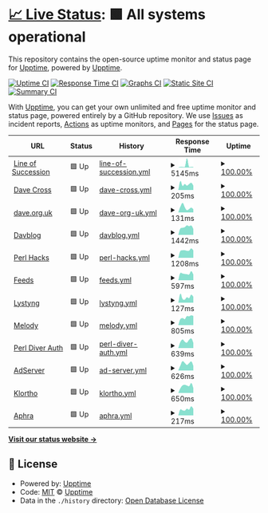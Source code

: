 # [📈 Live Status](https://upptime.github.io/upptime): <!--live status--> **🟩 All systems operational**

This repository contains the open-source uptime monitor and status page for [Upptime](https://upptime.js.org), powered by [Upptime](https://github.com/upptime/upptime).

[![Uptime CI](https://github.com/davorg/uptime/workflows/Uptime%20CI/badge.svg)](https://github.com/davorg/uptime/actions?query=workflow%3A%22Uptime+CI%22)
[![Response Time CI](https://github.com/davorg/uptime/workflows/Response%20Time%20CI/badge.svg)](https://github.com/davorg/uptime/actions?query=workflow%3A%22Response+Time+CI%22)
[![Graphs CI](https://github.com/davorg/uptime/workflows/Graphs%20CI/badge.svg)](https://github.com/davorg/uptime/actions?query=workflow%3A%22Graphs+CI%22)
[![Static Site CI](https://github.com/davorg/uptime/workflows/Static%20Site%20CI/badge.svg)](https://github.com/davorg/uptime/actions?query=workflow%3A%22Static+Site+CI%22)
[![Summary CI](https://github.com/davorg/uptime/workflows/Summary%20CI/badge.svg)](https://github.com/davorg/uptime/actions?query=workflow%3A%22Summary+CI%22)

With [Upptime](https://upptime.js.org), you can get your own unlimited and free uptime monitor and status page, powered entirely by a GitHub repository. We use [Issues](https://github.com/upptime/upptime/issues) as incident reports, [Actions](https://github.com/davorg/uptime/actions) as uptime monitors, and [Pages](https://upptime.github.io/upptime) for the status page.

<!--start: status pages-->
<!-- This summary is generated by Upptime (https://github.com/upptime/upptime) -->
<!-- Do not edit this manually, your changes will be overwritten -->
<!-- prettier-ignore -->
| URL | Status | History | Response Time | Uptime |
| --- | ------ | ------- | ------------- | ------ |
| <img alt="" src="https://icons.duckduckgo.com/ip3/lineofsuccession.co.uk.ico" height="13"> [Line of Succession](https://lineofsuccession.co.uk/) | 🟩 Up | [line-of-succession.yml](https://github.com/davorg/uptime/commits/HEAD/history/line-of-succession.yml) | <details><summary><img alt="Response time graph" src="./graphs/line-of-succession/response-time-week.png" height="20"> 5145ms</summary><br><a href="https://davorg.github.io/uptime/history/line-of-succession"><img alt="Response time 1558" src="https://img.shields.io/endpoint?url=https%3A%2F%2Fraw.githubusercontent.com%2Fdavorg%2Fuptime%2FHEAD%2Fapi%2Fline-of-succession%2Fresponse-time.json"></a><br><a href="https://davorg.github.io/uptime/history/line-of-succession"><img alt="24-hour response time 1497" src="https://img.shields.io/endpoint?url=https%3A%2F%2Fraw.githubusercontent.com%2Fdavorg%2Fuptime%2FHEAD%2Fapi%2Fline-of-succession%2Fresponse-time-day.json"></a><br><a href="https://davorg.github.io/uptime/history/line-of-succession"><img alt="7-day response time 5145" src="https://img.shields.io/endpoint?url=https%3A%2F%2Fraw.githubusercontent.com%2Fdavorg%2Fuptime%2FHEAD%2Fapi%2Fline-of-succession%2Fresponse-time-week.json"></a><br><a href="https://davorg.github.io/uptime/history/line-of-succession"><img alt="30-day response time 2575" src="https://img.shields.io/endpoint?url=https%3A%2F%2Fraw.githubusercontent.com%2Fdavorg%2Fuptime%2FHEAD%2Fapi%2Fline-of-succession%2Fresponse-time-month.json"></a><br><a href="https://davorg.github.io/uptime/history/line-of-succession"><img alt="1-year response time 1630" src="https://img.shields.io/endpoint?url=https%3A%2F%2Fraw.githubusercontent.com%2Fdavorg%2Fuptime%2FHEAD%2Fapi%2Fline-of-succession%2Fresponse-time-year.json"></a></details> | <details><summary><a href="https://davorg.github.io/uptime/history/line-of-succession">100.00%</a></summary><a href="https://davorg.github.io/uptime/history/line-of-succession"><img alt="All-time uptime 99.43%" src="https://img.shields.io/endpoint?url=https%3A%2F%2Fraw.githubusercontent.com%2Fdavorg%2Fuptime%2FHEAD%2Fapi%2Fline-of-succession%2Fuptime.json"></a><br><a href="https://davorg.github.io/uptime/history/line-of-succession"><img alt="24-hour uptime 100.00%" src="https://img.shields.io/endpoint?url=https%3A%2F%2Fraw.githubusercontent.com%2Fdavorg%2Fuptime%2FHEAD%2Fapi%2Fline-of-succession%2Fuptime-day.json"></a><br><a href="https://davorg.github.io/uptime/history/line-of-succession"><img alt="7-day uptime 100.00%" src="https://img.shields.io/endpoint?url=https%3A%2F%2Fraw.githubusercontent.com%2Fdavorg%2Fuptime%2FHEAD%2Fapi%2Fline-of-succession%2Fuptime-week.json"></a><br><a href="https://davorg.github.io/uptime/history/line-of-succession"><img alt="30-day uptime 100.00%" src="https://img.shields.io/endpoint?url=https%3A%2F%2Fraw.githubusercontent.com%2Fdavorg%2Fuptime%2FHEAD%2Fapi%2Fline-of-succession%2Fuptime-month.json"></a><br><a href="https://davorg.github.io/uptime/history/line-of-succession"><img alt="1-year uptime 98.90%" src="https://img.shields.io/endpoint?url=https%3A%2F%2Fraw.githubusercontent.com%2Fdavorg%2Fuptime%2FHEAD%2Fapi%2Fline-of-succession%2Fuptime-year.json"></a></details>
| <img alt="" src="https://icons.duckduckgo.com/ip3/davecross.co.uk.ico" height="13"> [Dave Cross](https://davecross.co.uk/) | 🟩 Up | [dave-cross.yml](https://github.com/davorg/uptime/commits/HEAD/history/dave-cross.yml) | <details><summary><img alt="Response time graph" src="./graphs/dave-cross/response-time-week.png" height="20"> 205ms</summary><br><a href="https://davorg.github.io/uptime/history/dave-cross"><img alt="Response time 222" src="https://img.shields.io/endpoint?url=https%3A%2F%2Fraw.githubusercontent.com%2Fdavorg%2Fuptime%2FHEAD%2Fapi%2Fdave-cross%2Fresponse-time.json"></a><br><a href="https://davorg.github.io/uptime/history/dave-cross"><img alt="24-hour response time 195" src="https://img.shields.io/endpoint?url=https%3A%2F%2Fraw.githubusercontent.com%2Fdavorg%2Fuptime%2FHEAD%2Fapi%2Fdave-cross%2Fresponse-time-day.json"></a><br><a href="https://davorg.github.io/uptime/history/dave-cross"><img alt="7-day response time 205" src="https://img.shields.io/endpoint?url=https%3A%2F%2Fraw.githubusercontent.com%2Fdavorg%2Fuptime%2FHEAD%2Fapi%2Fdave-cross%2Fresponse-time-week.json"></a><br><a href="https://davorg.github.io/uptime/history/dave-cross"><img alt="30-day response time 213" src="https://img.shields.io/endpoint?url=https%3A%2F%2Fraw.githubusercontent.com%2Fdavorg%2Fuptime%2FHEAD%2Fapi%2Fdave-cross%2Fresponse-time-month.json"></a><br><a href="https://davorg.github.io/uptime/history/dave-cross"><img alt="1-year response time 225" src="https://img.shields.io/endpoint?url=https%3A%2F%2Fraw.githubusercontent.com%2Fdavorg%2Fuptime%2FHEAD%2Fapi%2Fdave-cross%2Fresponse-time-year.json"></a></details> | <details><summary><a href="https://davorg.github.io/uptime/history/dave-cross">100.00%</a></summary><a href="https://davorg.github.io/uptime/history/dave-cross"><img alt="All-time uptime 100.00%" src="https://img.shields.io/endpoint?url=https%3A%2F%2Fraw.githubusercontent.com%2Fdavorg%2Fuptime%2FHEAD%2Fapi%2Fdave-cross%2Fuptime.json"></a><br><a href="https://davorg.github.io/uptime/history/dave-cross"><img alt="24-hour uptime 100.00%" src="https://img.shields.io/endpoint?url=https%3A%2F%2Fraw.githubusercontent.com%2Fdavorg%2Fuptime%2FHEAD%2Fapi%2Fdave-cross%2Fuptime-day.json"></a><br><a href="https://davorg.github.io/uptime/history/dave-cross"><img alt="7-day uptime 100.00%" src="https://img.shields.io/endpoint?url=https%3A%2F%2Fraw.githubusercontent.com%2Fdavorg%2Fuptime%2FHEAD%2Fapi%2Fdave-cross%2Fuptime-week.json"></a><br><a href="https://davorg.github.io/uptime/history/dave-cross"><img alt="30-day uptime 100.00%" src="https://img.shields.io/endpoint?url=https%3A%2F%2Fraw.githubusercontent.com%2Fdavorg%2Fuptime%2FHEAD%2Fapi%2Fdave-cross%2Fuptime-month.json"></a><br><a href="https://davorg.github.io/uptime/history/dave-cross"><img alt="1-year uptime 100.00%" src="https://img.shields.io/endpoint?url=https%3A%2F%2Fraw.githubusercontent.com%2Fdavorg%2Fuptime%2FHEAD%2Fapi%2Fdave-cross%2Fuptime-year.json"></a></details>
| <img alt="" src="https://icons.duckduckgo.com/ip3/dave.org.uk.ico" height="13"> [dave.org.uk](https://dave.org.uk/) | 🟩 Up | [dave-org-uk.yml](https://github.com/davorg/uptime/commits/HEAD/history/dave-org-uk.yml) | <details><summary><img alt="Response time graph" src="./graphs/dave-org-uk/response-time-week.png" height="20"> 131ms</summary><br><a href="https://davorg.github.io/uptime/history/dave-org-uk"><img alt="Response time 821" src="https://img.shields.io/endpoint?url=https%3A%2F%2Fraw.githubusercontent.com%2Fdavorg%2Fuptime%2FHEAD%2Fapi%2Fdave-org-uk%2Fresponse-time.json"></a><br><a href="https://davorg.github.io/uptime/history/dave-org-uk"><img alt="24-hour response time 96" src="https://img.shields.io/endpoint?url=https%3A%2F%2Fraw.githubusercontent.com%2Fdavorg%2Fuptime%2FHEAD%2Fapi%2Fdave-org-uk%2Fresponse-time-day.json"></a><br><a href="https://davorg.github.io/uptime/history/dave-org-uk"><img alt="7-day response time 131" src="https://img.shields.io/endpoint?url=https%3A%2F%2Fraw.githubusercontent.com%2Fdavorg%2Fuptime%2FHEAD%2Fapi%2Fdave-org-uk%2Fresponse-time-week.json"></a><br><a href="https://davorg.github.io/uptime/history/dave-org-uk"><img alt="30-day response time 132" src="https://img.shields.io/endpoint?url=https%3A%2F%2Fraw.githubusercontent.com%2Fdavorg%2Fuptime%2FHEAD%2Fapi%2Fdave-org-uk%2Fresponse-time-month.json"></a><br><a href="https://davorg.github.io/uptime/history/dave-org-uk"><img alt="1-year response time 771" src="https://img.shields.io/endpoint?url=https%3A%2F%2Fraw.githubusercontent.com%2Fdavorg%2Fuptime%2FHEAD%2Fapi%2Fdave-org-uk%2Fresponse-time-year.json"></a></details> | <details><summary><a href="https://davorg.github.io/uptime/history/dave-org-uk">100.00%</a></summary><a href="https://davorg.github.io/uptime/history/dave-org-uk"><img alt="All-time uptime 99.69%" src="https://img.shields.io/endpoint?url=https%3A%2F%2Fraw.githubusercontent.com%2Fdavorg%2Fuptime%2FHEAD%2Fapi%2Fdave-org-uk%2Fuptime.json"></a><br><a href="https://davorg.github.io/uptime/history/dave-org-uk"><img alt="24-hour uptime 100.00%" src="https://img.shields.io/endpoint?url=https%3A%2F%2Fraw.githubusercontent.com%2Fdavorg%2Fuptime%2FHEAD%2Fapi%2Fdave-org-uk%2Fuptime-day.json"></a><br><a href="https://davorg.github.io/uptime/history/dave-org-uk"><img alt="7-day uptime 100.00%" src="https://img.shields.io/endpoint?url=https%3A%2F%2Fraw.githubusercontent.com%2Fdavorg%2Fuptime%2FHEAD%2Fapi%2Fdave-org-uk%2Fuptime-week.json"></a><br><a href="https://davorg.github.io/uptime/history/dave-org-uk"><img alt="30-day uptime 100.00%" src="https://img.shields.io/endpoint?url=https%3A%2F%2Fraw.githubusercontent.com%2Fdavorg%2Fuptime%2FHEAD%2Fapi%2Fdave-org-uk%2Fuptime-month.json"></a><br><a href="https://davorg.github.io/uptime/history/dave-org-uk"><img alt="1-year uptime 99.41%" src="https://img.shields.io/endpoint?url=https%3A%2F%2Fraw.githubusercontent.com%2Fdavorg%2Fuptime%2FHEAD%2Fapi%2Fdave-org-uk%2Fuptime-year.json"></a></details>
| <img alt="" src="https://icons.duckduckgo.com/ip3/blog.dave.org.uk.ico" height="13"> [Davblog](https://blog.dave.org.uk/) | 🟩 Up | [davblog.yml](https://github.com/davorg/uptime/commits/HEAD/history/davblog.yml) | <details><summary><img alt="Response time graph" src="./graphs/davblog/response-time-week.png" height="20"> 1442ms</summary><br><a href="https://davorg.github.io/uptime/history/davblog"><img alt="Response time 1260" src="https://img.shields.io/endpoint?url=https%3A%2F%2Fraw.githubusercontent.com%2Fdavorg%2Fuptime%2FHEAD%2Fapi%2Fdavblog%2Fresponse-time.json"></a><br><a href="https://davorg.github.io/uptime/history/davblog"><img alt="24-hour response time 1516" src="https://img.shields.io/endpoint?url=https%3A%2F%2Fraw.githubusercontent.com%2Fdavorg%2Fuptime%2FHEAD%2Fapi%2Fdavblog%2Fresponse-time-day.json"></a><br><a href="https://davorg.github.io/uptime/history/davblog"><img alt="7-day response time 1442" src="https://img.shields.io/endpoint?url=https%3A%2F%2Fraw.githubusercontent.com%2Fdavorg%2Fuptime%2FHEAD%2Fapi%2Fdavblog%2Fresponse-time-week.json"></a><br><a href="https://davorg.github.io/uptime/history/davblog"><img alt="30-day response time 1431" src="https://img.shields.io/endpoint?url=https%3A%2F%2Fraw.githubusercontent.com%2Fdavorg%2Fuptime%2FHEAD%2Fapi%2Fdavblog%2Fresponse-time-month.json"></a><br><a href="https://davorg.github.io/uptime/history/davblog"><img alt="1-year response time 1305" src="https://img.shields.io/endpoint?url=https%3A%2F%2Fraw.githubusercontent.com%2Fdavorg%2Fuptime%2FHEAD%2Fapi%2Fdavblog%2Fresponse-time-year.json"></a></details> | <details><summary><a href="https://davorg.github.io/uptime/history/davblog">100.00%</a></summary><a href="https://davorg.github.io/uptime/history/davblog"><img alt="All-time uptime 99.36%" src="https://img.shields.io/endpoint?url=https%3A%2F%2Fraw.githubusercontent.com%2Fdavorg%2Fuptime%2FHEAD%2Fapi%2Fdavblog%2Fuptime.json"></a><br><a href="https://davorg.github.io/uptime/history/davblog"><img alt="24-hour uptime 100.00%" src="https://img.shields.io/endpoint?url=https%3A%2F%2Fraw.githubusercontent.com%2Fdavorg%2Fuptime%2FHEAD%2Fapi%2Fdavblog%2Fuptime-day.json"></a><br><a href="https://davorg.github.io/uptime/history/davblog"><img alt="7-day uptime 100.00%" src="https://img.shields.io/endpoint?url=https%3A%2F%2Fraw.githubusercontent.com%2Fdavorg%2Fuptime%2FHEAD%2Fapi%2Fdavblog%2Fuptime-week.json"></a><br><a href="https://davorg.github.io/uptime/history/davblog"><img alt="30-day uptime 100.00%" src="https://img.shields.io/endpoint?url=https%3A%2F%2Fraw.githubusercontent.com%2Fdavorg%2Fuptime%2FHEAD%2Fapi%2Fdavblog%2Fuptime-month.json"></a><br><a href="https://davorg.github.io/uptime/history/davblog"><img alt="1-year uptime 98.79%" src="https://img.shields.io/endpoint?url=https%3A%2F%2Fraw.githubusercontent.com%2Fdavorg%2Fuptime%2FHEAD%2Fapi%2Fdavblog%2Fuptime-year.json"></a></details>
| <img alt="" src="https://icons.duckduckgo.com/ip3/perlhacks.com.ico" height="13"> [Perl Hacks](https://perlhacks.com/) | 🟩 Up | [perl-hacks.yml](https://github.com/davorg/uptime/commits/HEAD/history/perl-hacks.yml) | <details><summary><img alt="Response time graph" src="./graphs/perl-hacks/response-time-week.png" height="20"> 1208ms</summary><br><a href="https://davorg.github.io/uptime/history/perl-hacks"><img alt="Response time 1661" src="https://img.shields.io/endpoint?url=https%3A%2F%2Fraw.githubusercontent.com%2Fdavorg%2Fuptime%2FHEAD%2Fapi%2Fperl-hacks%2Fresponse-time.json"></a><br><a href="https://davorg.github.io/uptime/history/perl-hacks"><img alt="24-hour response time 1175" src="https://img.shields.io/endpoint?url=https%3A%2F%2Fraw.githubusercontent.com%2Fdavorg%2Fuptime%2FHEAD%2Fapi%2Fperl-hacks%2Fresponse-time-day.json"></a><br><a href="https://davorg.github.io/uptime/history/perl-hacks"><img alt="7-day response time 1208" src="https://img.shields.io/endpoint?url=https%3A%2F%2Fraw.githubusercontent.com%2Fdavorg%2Fuptime%2FHEAD%2Fapi%2Fperl-hacks%2Fresponse-time-week.json"></a><br><a href="https://davorg.github.io/uptime/history/perl-hacks"><img alt="30-day response time 1315" src="https://img.shields.io/endpoint?url=https%3A%2F%2Fraw.githubusercontent.com%2Fdavorg%2Fuptime%2FHEAD%2Fapi%2Fperl-hacks%2Fresponse-time-month.json"></a><br><a href="https://davorg.github.io/uptime/history/perl-hacks"><img alt="1-year response time 1736" src="https://img.shields.io/endpoint?url=https%3A%2F%2Fraw.githubusercontent.com%2Fdavorg%2Fuptime%2FHEAD%2Fapi%2Fperl-hacks%2Fresponse-time-year.json"></a></details> | <details><summary><a href="https://davorg.github.io/uptime/history/perl-hacks">100.00%</a></summary><a href="https://davorg.github.io/uptime/history/perl-hacks"><img alt="All-time uptime 98.93%" src="https://img.shields.io/endpoint?url=https%3A%2F%2Fraw.githubusercontent.com%2Fdavorg%2Fuptime%2FHEAD%2Fapi%2Fperl-hacks%2Fuptime.json"></a><br><a href="https://davorg.github.io/uptime/history/perl-hacks"><img alt="24-hour uptime 100.00%" src="https://img.shields.io/endpoint?url=https%3A%2F%2Fraw.githubusercontent.com%2Fdavorg%2Fuptime%2FHEAD%2Fapi%2Fperl-hacks%2Fuptime-day.json"></a><br><a href="https://davorg.github.io/uptime/history/perl-hacks"><img alt="7-day uptime 100.00%" src="https://img.shields.io/endpoint?url=https%3A%2F%2Fraw.githubusercontent.com%2Fdavorg%2Fuptime%2FHEAD%2Fapi%2Fperl-hacks%2Fuptime-week.json"></a><br><a href="https://davorg.github.io/uptime/history/perl-hacks"><img alt="30-day uptime 100.00%" src="https://img.shields.io/endpoint?url=https%3A%2F%2Fraw.githubusercontent.com%2Fdavorg%2Fuptime%2FHEAD%2Fapi%2Fperl-hacks%2Fuptime-month.json"></a><br><a href="https://davorg.github.io/uptime/history/perl-hacks"><img alt="1-year uptime 98.77%" src="https://img.shields.io/endpoint?url=https%3A%2F%2Fraw.githubusercontent.com%2Fdavorg%2Fuptime%2FHEAD%2Fapi%2Fperl-hacks%2Fuptime-year.json"></a></details>
| <img alt="" src="https://icons.duckduckgo.com/ip3/feeds.davecross.co.uk.ico" height="13"> [Feeds](https://feeds.davecross.co.uk/) | 🟩 Up | [feeds.yml](https://github.com/davorg/uptime/commits/HEAD/history/feeds.yml) | <details><summary><img alt="Response time graph" src="./graphs/feeds/response-time-week.png" height="20"> 597ms</summary><br><a href="https://davorg.github.io/uptime/history/feeds"><img alt="Response time 578" src="https://img.shields.io/endpoint?url=https%3A%2F%2Fraw.githubusercontent.com%2Fdavorg%2Fuptime%2FHEAD%2Fapi%2Ffeeds%2Fresponse-time.json"></a><br><a href="https://davorg.github.io/uptime/history/feeds"><img alt="24-hour response time 697" src="https://img.shields.io/endpoint?url=https%3A%2F%2Fraw.githubusercontent.com%2Fdavorg%2Fuptime%2FHEAD%2Fapi%2Ffeeds%2Fresponse-time-day.json"></a><br><a href="https://davorg.github.io/uptime/history/feeds"><img alt="7-day response time 597" src="https://img.shields.io/endpoint?url=https%3A%2F%2Fraw.githubusercontent.com%2Fdavorg%2Fuptime%2FHEAD%2Fapi%2Ffeeds%2Fresponse-time-week.json"></a><br><a href="https://davorg.github.io/uptime/history/feeds"><img alt="30-day response time 653" src="https://img.shields.io/endpoint?url=https%3A%2F%2Fraw.githubusercontent.com%2Fdavorg%2Fuptime%2FHEAD%2Fapi%2Ffeeds%2Fresponse-time-month.json"></a><br><a href="https://davorg.github.io/uptime/history/feeds"><img alt="1-year response time 609" src="https://img.shields.io/endpoint?url=https%3A%2F%2Fraw.githubusercontent.com%2Fdavorg%2Fuptime%2FHEAD%2Fapi%2Ffeeds%2Fresponse-time-year.json"></a></details> | <details><summary><a href="https://davorg.github.io/uptime/history/feeds">100.00%</a></summary><a href="https://davorg.github.io/uptime/history/feeds"><img alt="All-time uptime 97.73%" src="https://img.shields.io/endpoint?url=https%3A%2F%2Fraw.githubusercontent.com%2Fdavorg%2Fuptime%2FHEAD%2Fapi%2Ffeeds%2Fuptime.json"></a><br><a href="https://davorg.github.io/uptime/history/feeds"><img alt="24-hour uptime 100.00%" src="https://img.shields.io/endpoint?url=https%3A%2F%2Fraw.githubusercontent.com%2Fdavorg%2Fuptime%2FHEAD%2Fapi%2Ffeeds%2Fuptime-day.json"></a><br><a href="https://davorg.github.io/uptime/history/feeds"><img alt="7-day uptime 100.00%" src="https://img.shields.io/endpoint?url=https%3A%2F%2Fraw.githubusercontent.com%2Fdavorg%2Fuptime%2FHEAD%2Fapi%2Ffeeds%2Fuptime-week.json"></a><br><a href="https://davorg.github.io/uptime/history/feeds"><img alt="30-day uptime 100.00%" src="https://img.shields.io/endpoint?url=https%3A%2F%2Fraw.githubusercontent.com%2Fdavorg%2Fuptime%2FHEAD%2Fapi%2Ffeeds%2Fuptime-month.json"></a><br><a href="https://davorg.github.io/uptime/history/feeds"><img alt="1-year uptime 95.60%" src="https://img.shields.io/endpoint?url=https%3A%2F%2Fraw.githubusercontent.com%2Fdavorg%2Fuptime%2FHEAD%2Fapi%2Ffeeds%2Fuptime-year.json"></a></details>
| <img alt="" src="https://icons.duckduckgo.com/ip3/lystyng.com.ico" height="13"> [Lystyng](https://lystyng.com/) | 🟩 Up | [lystyng.yml](https://github.com/davorg/uptime/commits/HEAD/history/lystyng.yml) | <details><summary><img alt="Response time graph" src="./graphs/lystyng/response-time-week.png" height="20"> 127ms</summary><br><a href="https://davorg.github.io/uptime/history/lystyng"><img alt="Response time 152" src="https://img.shields.io/endpoint?url=https%3A%2F%2Fraw.githubusercontent.com%2Fdavorg%2Fuptime%2FHEAD%2Fapi%2Flystyng%2Fresponse-time.json"></a><br><a href="https://davorg.github.io/uptime/history/lystyng"><img alt="24-hour response time 147" src="https://img.shields.io/endpoint?url=https%3A%2F%2Fraw.githubusercontent.com%2Fdavorg%2Fuptime%2FHEAD%2Fapi%2Flystyng%2Fresponse-time-day.json"></a><br><a href="https://davorg.github.io/uptime/history/lystyng"><img alt="7-day response time 127" src="https://img.shields.io/endpoint?url=https%3A%2F%2Fraw.githubusercontent.com%2Fdavorg%2Fuptime%2FHEAD%2Fapi%2Flystyng%2Fresponse-time-week.json"></a><br><a href="https://davorg.github.io/uptime/history/lystyng"><img alt="30-day response time 142" src="https://img.shields.io/endpoint?url=https%3A%2F%2Fraw.githubusercontent.com%2Fdavorg%2Fuptime%2FHEAD%2Fapi%2Flystyng%2Fresponse-time-month.json"></a><br><a href="https://davorg.github.io/uptime/history/lystyng"><img alt="1-year response time 152" src="https://img.shields.io/endpoint?url=https%3A%2F%2Fraw.githubusercontent.com%2Fdavorg%2Fuptime%2FHEAD%2Fapi%2Flystyng%2Fresponse-time-year.json"></a></details> | <details><summary><a href="https://davorg.github.io/uptime/history/lystyng">100.00%</a></summary><a href="https://davorg.github.io/uptime/history/lystyng"><img alt="All-time uptime 56.45%" src="https://img.shields.io/endpoint?url=https%3A%2F%2Fraw.githubusercontent.com%2Fdavorg%2Fuptime%2FHEAD%2Fapi%2Flystyng%2Fuptime.json"></a><br><a href="https://davorg.github.io/uptime/history/lystyng"><img alt="24-hour uptime 100.00%" src="https://img.shields.io/endpoint?url=https%3A%2F%2Fraw.githubusercontent.com%2Fdavorg%2Fuptime%2FHEAD%2Fapi%2Flystyng%2Fuptime-day.json"></a><br><a href="https://davorg.github.io/uptime/history/lystyng"><img alt="7-day uptime 100.00%" src="https://img.shields.io/endpoint?url=https%3A%2F%2Fraw.githubusercontent.com%2Fdavorg%2Fuptime%2FHEAD%2Fapi%2Flystyng%2Fuptime-week.json"></a><br><a href="https://davorg.github.io/uptime/history/lystyng"><img alt="30-day uptime 100.00%" src="https://img.shields.io/endpoint?url=https%3A%2F%2Fraw.githubusercontent.com%2Fdavorg%2Fuptime%2FHEAD%2Fapi%2Flystyng%2Fuptime-month.json"></a><br><a href="https://davorg.github.io/uptime/history/lystyng"><img alt="1-year uptime 61.53%" src="https://img.shields.io/endpoint?url=https%3A%2F%2Fraw.githubusercontent.com%2Fdavorg%2Fuptime%2FHEAD%2Fapi%2Flystyng%2Fuptime-year.json"></a></details>
| <img alt="" src="https://icons.duckduckgo.com/ip3/melody.red-mirror.com.ico" height="13"> [Melody](https://melody.red-mirror.com/) | 🟩 Up | [melody.yml](https://github.com/davorg/uptime/commits/HEAD/history/melody.yml) | <details><summary><img alt="Response time graph" src="./graphs/melody/response-time-week.png" height="20"> 805ms</summary><br><a href="https://davorg.github.io/uptime/history/melody"><img alt="Response time 857" src="https://img.shields.io/endpoint?url=https%3A%2F%2Fraw.githubusercontent.com%2Fdavorg%2Fuptime%2FHEAD%2Fapi%2Fmelody%2Fresponse-time.json"></a><br><a href="https://davorg.github.io/uptime/history/melody"><img alt="24-hour response time 717" src="https://img.shields.io/endpoint?url=https%3A%2F%2Fraw.githubusercontent.com%2Fdavorg%2Fuptime%2FHEAD%2Fapi%2Fmelody%2Fresponse-time-day.json"></a><br><a href="https://davorg.github.io/uptime/history/melody"><img alt="7-day response time 805" src="https://img.shields.io/endpoint?url=https%3A%2F%2Fraw.githubusercontent.com%2Fdavorg%2Fuptime%2FHEAD%2Fapi%2Fmelody%2Fresponse-time-week.json"></a><br><a href="https://davorg.github.io/uptime/history/melody"><img alt="30-day response time 797" src="https://img.shields.io/endpoint?url=https%3A%2F%2Fraw.githubusercontent.com%2Fdavorg%2Fuptime%2FHEAD%2Fapi%2Fmelody%2Fresponse-time-month.json"></a><br><a href="https://davorg.github.io/uptime/history/melody"><img alt="1-year response time 857" src="https://img.shields.io/endpoint?url=https%3A%2F%2Fraw.githubusercontent.com%2Fdavorg%2Fuptime%2FHEAD%2Fapi%2Fmelody%2Fresponse-time-year.json"></a></details> | <details><summary><a href="https://davorg.github.io/uptime/history/melody">100.00%</a></summary><a href="https://davorg.github.io/uptime/history/melody"><img alt="All-time uptime 38.89%" src="https://img.shields.io/endpoint?url=https%3A%2F%2Fraw.githubusercontent.com%2Fdavorg%2Fuptime%2FHEAD%2Fapi%2Fmelody%2Fuptime.json"></a><br><a href="https://davorg.github.io/uptime/history/melody"><img alt="24-hour uptime 100.00%" src="https://img.shields.io/endpoint?url=https%3A%2F%2Fraw.githubusercontent.com%2Fdavorg%2Fuptime%2FHEAD%2Fapi%2Fmelody%2Fuptime-day.json"></a><br><a href="https://davorg.github.io/uptime/history/melody"><img alt="7-day uptime 100.00%" src="https://img.shields.io/endpoint?url=https%3A%2F%2Fraw.githubusercontent.com%2Fdavorg%2Fuptime%2FHEAD%2Fapi%2Fmelody%2Fuptime-week.json"></a><br><a href="https://davorg.github.io/uptime/history/melody"><img alt="30-day uptime 100.00%" src="https://img.shields.io/endpoint?url=https%3A%2F%2Fraw.githubusercontent.com%2Fdavorg%2Fuptime%2FHEAD%2Fapi%2Fmelody%2Fuptime-month.json"></a><br><a href="https://davorg.github.io/uptime/history/melody"><img alt="1-year uptime 42.30%" src="https://img.shields.io/endpoint?url=https%3A%2F%2Fraw.githubusercontent.com%2Fdavorg%2Fuptime%2FHEAD%2Fapi%2Fmelody%2Fuptime-year.json"></a></details>
| <img alt="" src="https://icons.duckduckgo.com/ip3/pdauth.perlhacks.com.ico" height="13"> [Perl Diver Auth](https://pdauth.perlhacks.com/) | 🟩 Up | [perl-diver-auth.yml](https://github.com/davorg/uptime/commits/HEAD/history/perl-diver-auth.yml) | <details><summary><img alt="Response time graph" src="./graphs/perl-diver-auth/response-time-week.png" height="20"> 639ms</summary><br><a href="https://davorg.github.io/uptime/history/perl-diver-auth"><img alt="Response time 660" src="https://img.shields.io/endpoint?url=https%3A%2F%2Fraw.githubusercontent.com%2Fdavorg%2Fuptime%2FHEAD%2Fapi%2Fperl-diver-auth%2Fresponse-time.json"></a><br><a href="https://davorg.github.io/uptime/history/perl-diver-auth"><img alt="24-hour response time 642" src="https://img.shields.io/endpoint?url=https%3A%2F%2Fraw.githubusercontent.com%2Fdavorg%2Fuptime%2FHEAD%2Fapi%2Fperl-diver-auth%2Fresponse-time-day.json"></a><br><a href="https://davorg.github.io/uptime/history/perl-diver-auth"><img alt="7-day response time 639" src="https://img.shields.io/endpoint?url=https%3A%2F%2Fraw.githubusercontent.com%2Fdavorg%2Fuptime%2FHEAD%2Fapi%2Fperl-diver-auth%2Fresponse-time-week.json"></a><br><a href="https://davorg.github.io/uptime/history/perl-diver-auth"><img alt="30-day response time 603" src="https://img.shields.io/endpoint?url=https%3A%2F%2Fraw.githubusercontent.com%2Fdavorg%2Fuptime%2FHEAD%2Fapi%2Fperl-diver-auth%2Fresponse-time-month.json"></a><br><a href="https://davorg.github.io/uptime/history/perl-diver-auth"><img alt="1-year response time 655" src="https://img.shields.io/endpoint?url=https%3A%2F%2Fraw.githubusercontent.com%2Fdavorg%2Fuptime%2FHEAD%2Fapi%2Fperl-diver-auth%2Fresponse-time-year.json"></a></details> | <details><summary><a href="https://davorg.github.io/uptime/history/perl-diver-auth">100.00%</a></summary><a href="https://davorg.github.io/uptime/history/perl-diver-auth"><img alt="All-time uptime 99.18%" src="https://img.shields.io/endpoint?url=https%3A%2F%2Fraw.githubusercontent.com%2Fdavorg%2Fuptime%2FHEAD%2Fapi%2Fperl-diver-auth%2Fuptime.json"></a><br><a href="https://davorg.github.io/uptime/history/perl-diver-auth"><img alt="24-hour uptime 100.00%" src="https://img.shields.io/endpoint?url=https%3A%2F%2Fraw.githubusercontent.com%2Fdavorg%2Fuptime%2FHEAD%2Fapi%2Fperl-diver-auth%2Fuptime-day.json"></a><br><a href="https://davorg.github.io/uptime/history/perl-diver-auth"><img alt="7-day uptime 100.00%" src="https://img.shields.io/endpoint?url=https%3A%2F%2Fraw.githubusercontent.com%2Fdavorg%2Fuptime%2FHEAD%2Fapi%2Fperl-diver-auth%2Fuptime-week.json"></a><br><a href="https://davorg.github.io/uptime/history/perl-diver-auth"><img alt="30-day uptime 100.00%" src="https://img.shields.io/endpoint?url=https%3A%2F%2Fraw.githubusercontent.com%2Fdavorg%2Fuptime%2FHEAD%2Fapi%2Fperl-diver-auth%2Fuptime-month.json"></a><br><a href="https://davorg.github.io/uptime/history/perl-diver-auth"><img alt="1-year uptime 99.10%" src="https://img.shields.io/endpoint?url=https%3A%2F%2Fraw.githubusercontent.com%2Fdavorg%2Fuptime%2FHEAD%2Fapi%2Fperl-diver-auth%2Fuptime-year.json"></a></details>
| <img alt="" src="https://icons.duckduckgo.com/ip3/ads.davecross.co.uk.ico" height="13"> [AdServer](https://ads.davecross.co.uk/) | 🟩 Up | [ad-server.yml](https://github.com/davorg/uptime/commits/HEAD/history/ad-server.yml) | <details><summary><img alt="Response time graph" src="./graphs/ad-server/response-time-week.png" height="20"> 626ms</summary><br><a href="https://davorg.github.io/uptime/history/ad-server"><img alt="Response time 603" src="https://img.shields.io/endpoint?url=https%3A%2F%2Fraw.githubusercontent.com%2Fdavorg%2Fuptime%2FHEAD%2Fapi%2Fad-server%2Fresponse-time.json"></a><br><a href="https://davorg.github.io/uptime/history/ad-server"><img alt="24-hour response time 536" src="https://img.shields.io/endpoint?url=https%3A%2F%2Fraw.githubusercontent.com%2Fdavorg%2Fuptime%2FHEAD%2Fapi%2Fad-server%2Fresponse-time-day.json"></a><br><a href="https://davorg.github.io/uptime/history/ad-server"><img alt="7-day response time 626" src="https://img.shields.io/endpoint?url=https%3A%2F%2Fraw.githubusercontent.com%2Fdavorg%2Fuptime%2FHEAD%2Fapi%2Fad-server%2Fresponse-time-week.json"></a><br><a href="https://davorg.github.io/uptime/history/ad-server"><img alt="30-day response time 562" src="https://img.shields.io/endpoint?url=https%3A%2F%2Fraw.githubusercontent.com%2Fdavorg%2Fuptime%2FHEAD%2Fapi%2Fad-server%2Fresponse-time-month.json"></a><br><a href="https://davorg.github.io/uptime/history/ad-server"><img alt="1-year response time 603" src="https://img.shields.io/endpoint?url=https%3A%2F%2Fraw.githubusercontent.com%2Fdavorg%2Fuptime%2FHEAD%2Fapi%2Fad-server%2Fresponse-time-year.json"></a></details> | <details><summary><a href="https://davorg.github.io/uptime/history/ad-server">100.00%</a></summary><a href="https://davorg.github.io/uptime/history/ad-server"><img alt="All-time uptime 98.12%" src="https://img.shields.io/endpoint?url=https%3A%2F%2Fraw.githubusercontent.com%2Fdavorg%2Fuptime%2FHEAD%2Fapi%2Fad-server%2Fuptime.json"></a><br><a href="https://davorg.github.io/uptime/history/ad-server"><img alt="24-hour uptime 100.00%" src="https://img.shields.io/endpoint?url=https%3A%2F%2Fraw.githubusercontent.com%2Fdavorg%2Fuptime%2FHEAD%2Fapi%2Fad-server%2Fuptime-day.json"></a><br><a href="https://davorg.github.io/uptime/history/ad-server"><img alt="7-day uptime 100.00%" src="https://img.shields.io/endpoint?url=https%3A%2F%2Fraw.githubusercontent.com%2Fdavorg%2Fuptime%2FHEAD%2Fapi%2Fad-server%2Fuptime-week.json"></a><br><a href="https://davorg.github.io/uptime/history/ad-server"><img alt="30-day uptime 100.00%" src="https://img.shields.io/endpoint?url=https%3A%2F%2Fraw.githubusercontent.com%2Fdavorg%2Fuptime%2FHEAD%2Fapi%2Fad-server%2Fuptime-month.json"></a><br><a href="https://davorg.github.io/uptime/history/ad-server"><img alt="1-year uptime 98.12%" src="https://img.shields.io/endpoint?url=https%3A%2F%2Fraw.githubusercontent.com%2Fdavorg%2Fuptime%2FHEAD%2Fapi%2Fad-server%2Fuptime-year.json"></a></details>
| <img alt="" src="https://icons.duckduckgo.com/ip3/klortho.perlhacks.com.ico" height="13"> [Klortho](https://klortho.perlhacks.com/) | 🟩 Up | [klortho.yml](https://github.com/davorg/uptime/commits/HEAD/history/klortho.yml) | <details><summary><img alt="Response time graph" src="./graphs/klortho/response-time-week.png" height="20"> 650ms</summary><br><a href="https://davorg.github.io/uptime/history/klortho"><img alt="Response time 586" src="https://img.shields.io/endpoint?url=https%3A%2F%2Fraw.githubusercontent.com%2Fdavorg%2Fuptime%2FHEAD%2Fapi%2Fklortho%2Fresponse-time.json"></a><br><a href="https://davorg.github.io/uptime/history/klortho"><img alt="24-hour response time 602" src="https://img.shields.io/endpoint?url=https%3A%2F%2Fraw.githubusercontent.com%2Fdavorg%2Fuptime%2FHEAD%2Fapi%2Fklortho%2Fresponse-time-day.json"></a><br><a href="https://davorg.github.io/uptime/history/klortho"><img alt="7-day response time 650" src="https://img.shields.io/endpoint?url=https%3A%2F%2Fraw.githubusercontent.com%2Fdavorg%2Fuptime%2FHEAD%2Fapi%2Fklortho%2Fresponse-time-week.json"></a><br><a href="https://davorg.github.io/uptime/history/klortho"><img alt="30-day response time 570" src="https://img.shields.io/endpoint?url=https%3A%2F%2Fraw.githubusercontent.com%2Fdavorg%2Fuptime%2FHEAD%2Fapi%2Fklortho%2Fresponse-time-month.json"></a><br><a href="https://davorg.github.io/uptime/history/klortho"><img alt="1-year response time 586" src="https://img.shields.io/endpoint?url=https%3A%2F%2Fraw.githubusercontent.com%2Fdavorg%2Fuptime%2FHEAD%2Fapi%2Fklortho%2Fresponse-time-year.json"></a></details> | <details><summary><a href="https://davorg.github.io/uptime/history/klortho">100.00%</a></summary><a href="https://davorg.github.io/uptime/history/klortho"><img alt="All-time uptime 98.11%" src="https://img.shields.io/endpoint?url=https%3A%2F%2Fraw.githubusercontent.com%2Fdavorg%2Fuptime%2FHEAD%2Fapi%2Fklortho%2Fuptime.json"></a><br><a href="https://davorg.github.io/uptime/history/klortho"><img alt="24-hour uptime 100.00%" src="https://img.shields.io/endpoint?url=https%3A%2F%2Fraw.githubusercontent.com%2Fdavorg%2Fuptime%2FHEAD%2Fapi%2Fklortho%2Fuptime-day.json"></a><br><a href="https://davorg.github.io/uptime/history/klortho"><img alt="7-day uptime 100.00%" src="https://img.shields.io/endpoint?url=https%3A%2F%2Fraw.githubusercontent.com%2Fdavorg%2Fuptime%2FHEAD%2Fapi%2Fklortho%2Fuptime-week.json"></a><br><a href="https://davorg.github.io/uptime/history/klortho"><img alt="30-day uptime 100.00%" src="https://img.shields.io/endpoint?url=https%3A%2F%2Fraw.githubusercontent.com%2Fdavorg%2Fuptime%2FHEAD%2Fapi%2Fklortho%2Fuptime-month.json"></a><br><a href="https://davorg.github.io/uptime/history/klortho"><img alt="1-year uptime 98.11%" src="https://img.shields.io/endpoint?url=https%3A%2F%2Fraw.githubusercontent.com%2Fdavorg%2Fuptime%2FHEAD%2Fapi%2Fklortho%2Fuptime-year.json"></a></details>
| <img alt="" src="https://icons.duckduckgo.com/ip3/aphra.perlhacks.com.ico" height="13"> [Aphra](https://aphra.perlhacks.com/) | 🟩 Up | [aphra.yml](https://github.com/davorg/uptime/commits/HEAD/history/aphra.yml) | <details><summary><img alt="Response time graph" src="./graphs/aphra/response-time-week.png" height="20"> 217ms</summary><br><a href="https://davorg.github.io/uptime/history/aphra"><img alt="Response time 221" src="https://img.shields.io/endpoint?url=https%3A%2F%2Fraw.githubusercontent.com%2Fdavorg%2Fuptime%2FHEAD%2Fapi%2Faphra%2Fresponse-time.json"></a><br><a href="https://davorg.github.io/uptime/history/aphra"><img alt="24-hour response time 224" src="https://img.shields.io/endpoint?url=https%3A%2F%2Fraw.githubusercontent.com%2Fdavorg%2Fuptime%2FHEAD%2Fapi%2Faphra%2Fresponse-time-day.json"></a><br><a href="https://davorg.github.io/uptime/history/aphra"><img alt="7-day response time 217" src="https://img.shields.io/endpoint?url=https%3A%2F%2Fraw.githubusercontent.com%2Fdavorg%2Fuptime%2FHEAD%2Fapi%2Faphra%2Fresponse-time-week.json"></a><br><a href="https://davorg.github.io/uptime/history/aphra"><img alt="30-day response time 222" src="https://img.shields.io/endpoint?url=https%3A%2F%2Fraw.githubusercontent.com%2Fdavorg%2Fuptime%2FHEAD%2Fapi%2Faphra%2Fresponse-time-month.json"></a><br><a href="https://davorg.github.io/uptime/history/aphra"><img alt="1-year response time 221" src="https://img.shields.io/endpoint?url=https%3A%2F%2Fraw.githubusercontent.com%2Fdavorg%2Fuptime%2FHEAD%2Fapi%2Faphra%2Fresponse-time-year.json"></a></details> | <details><summary><a href="https://davorg.github.io/uptime/history/aphra">100.00%</a></summary><a href="https://davorg.github.io/uptime/history/aphra"><img alt="All-time uptime 100.00%" src="https://img.shields.io/endpoint?url=https%3A%2F%2Fraw.githubusercontent.com%2Fdavorg%2Fuptime%2FHEAD%2Fapi%2Faphra%2Fuptime.json"></a><br><a href="https://davorg.github.io/uptime/history/aphra"><img alt="24-hour uptime 100.00%" src="https://img.shields.io/endpoint?url=https%3A%2F%2Fraw.githubusercontent.com%2Fdavorg%2Fuptime%2FHEAD%2Fapi%2Faphra%2Fuptime-day.json"></a><br><a href="https://davorg.github.io/uptime/history/aphra"><img alt="7-day uptime 100.00%" src="https://img.shields.io/endpoint?url=https%3A%2F%2Fraw.githubusercontent.com%2Fdavorg%2Fuptime%2FHEAD%2Fapi%2Faphra%2Fuptime-week.json"></a><br><a href="https://davorg.github.io/uptime/history/aphra"><img alt="30-day uptime 100.00%" src="https://img.shields.io/endpoint?url=https%3A%2F%2Fraw.githubusercontent.com%2Fdavorg%2Fuptime%2FHEAD%2Fapi%2Faphra%2Fuptime-month.json"></a><br><a href="https://davorg.github.io/uptime/history/aphra"><img alt="1-year uptime 100.00%" src="https://img.shields.io/endpoint?url=https%3A%2F%2Fraw.githubusercontent.com%2Fdavorg%2Fuptime%2FHEAD%2Fapi%2Faphra%2Fuptime-year.json"></a></details>

<!--end: status pages-->

[**Visit our status website →**](https://upptime.github.io/upptime)

## 📄 License

- Powered by: [Upptime](https://github.com/upptime/upptime)
- Code: [MIT](./LICENSE) © [Upptime](https://upptime.js.org)
- Data in the `./history` directory: [Open Database License](https://opendatacommons.org/licenses/odbl/1-0/)
